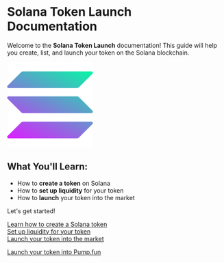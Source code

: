 # Solana Token Launch Documentation

Welcome to the **Solana Token Launch** documentation! This guide will help you create, list, and launch your token on the Solana blockchain.

<img src="assets/solana-logo.png" alt="Solana Logo" width="200" height="auto">

## What You'll Learn:
- How to **create a token** on Solana
- How to **set up liquidity** for your token
- How to **launch** your token into the market

Let's get started! 

[Learn how to create a Solana token](token-creation.md)  
[Set up liquidity for your token](liquidity-setup.md)  
[Launch your token into the market](token-launch.md)

[Launch your token into Pump.fun](pumpdotfun.mdmd)


